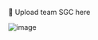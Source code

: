🍋 Upload team SGC here

![image](https://github.com/fac28/SGC/assets/74066857/48109018-ec96-4943-b391-65b13658df9b)


